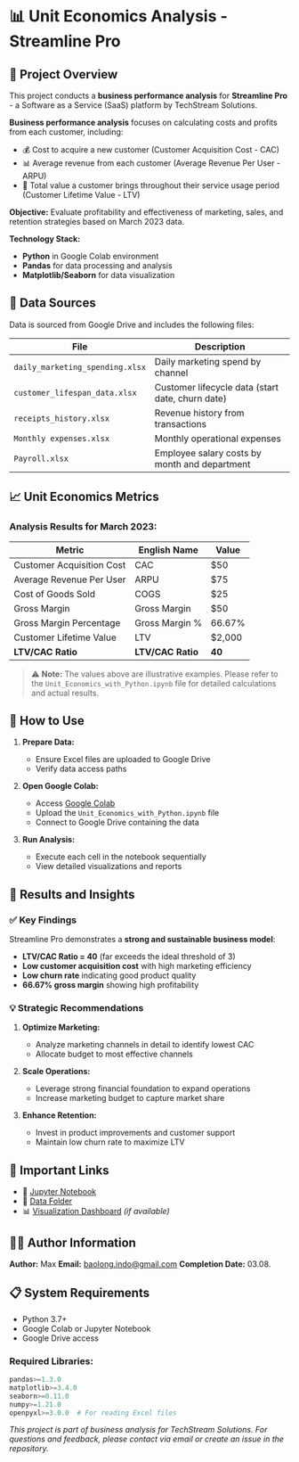 # 📊 Unit Economics Analysis - Streamline Pro

## 🎯 Project Overview

This project conducts a **business performance analysis** for **Streamline Pro** - a Software as a Service (SaaS) platform by TechStream Solutions.

**Business performance analysis** focuses on calculating costs and profits from each customer, including:
- 💰 Cost to acquire a new customer (Customer Acquisition Cost - CAC)
- 📊 Average revenue from each customer (Average Revenue Per User - ARPU) 
- 🔄 Total value a customer brings throughout their service usage period (Customer Lifetime Value - LTV)

**Objective:** Evaluate profitability and effectiveness of marketing, sales, and retention strategies based on March 2023 data.

**Technology Stack:**
- **Python** in Google Colab environment
- **Pandas** for data processing and analysis
- **Matplotlib/Seaborn** for data visualization

## 📂 Data Sources

Data is sourced from Google Drive and includes the following files:

| File | Description |
|------|-------------|
| `daily_marketing_spending.xlsx` | Daily marketing spend by channel |
| `customer_lifespan_data.xlsx` | Customer lifecycle data (start date, churn date) |
| `receipts_history.xlsx` | Revenue history from transactions |
| `Monthly expenses.xlsx` | Monthly operational expenses |
| `Payroll.xlsx` | Employee salary costs by month and department |

## 📈 Unit Economics Metrics

### Analysis Results for March 2023:

| Metric | English Name | Value |
|--------|--------------|-------|
| Customer Acquisition Cost | CAC | $50 |
| Average Revenue Per User | ARPU | $75 |
| Cost of Goods Sold | COGS | $25 |
| Gross Margin | Gross Margin | $50 |
| Gross Margin Percentage | Gross Margin % | 66.67% |
| Customer Lifetime Value | LTV | $2,000 |
| **LTV/CAC Ratio** | **LTV/CAC Ratio** | **40** |

> ⚠️ **Note:** The values above are illustrative examples. Please refer to the `Unit_Economics_with_Python.ipynb` file for detailed calculations and actual results.

## 🚀 How to Use

1. **Prepare Data:**
   - Ensure Excel files are uploaded to Google Drive
   - Verify data access paths

2. **Open Google Colab:**
   - Access [Google Colab](https://colab.research.google.com)
   - Upload the `Unit_Economics_with_Python.ipynb` file
   - Connect to Google Drive containing the data

3. **Run Analysis:**
   - Execute each cell in the notebook sequentially
   - View detailed visualizations and reports

## 🎯 Results and Insights

### ✅ Key Findings

Streamline Pro demonstrates a **strong and sustainable business model**:

- **LTV/CAC Ratio = 40** (far exceeds the ideal threshold of 3)
- **Low customer acquisition cost** with high marketing efficiency
- **Low churn rate** indicating good product quality
- **66.67% gross margin** showing high profitability

### 💡 Strategic Recommendations

1. **Optimize Marketing:**
   - Analyze marketing channels in detail to identify lowest CAC
   - Allocate budget to most effective channels

2. **Scale Operations:**
   - Leverage strong financial foundation to expand operations
   - Increase marketing budget to capture market share

3. **Enhance Retention:**
   - Invest in product improvements and customer support
   - Maintain low churn rate to maximize LTV

## 🔗 Important Links

- 📓 [Jupyter Notebook](link-to-notebook)
- 📁 [Data Folder](link-to-data-folder)
- 📊 [Visualization Dashboard](link-to-dashboard) *(if available)*

## 👨‍💻 Author Information

**Author:** Max
**Email:** baolong.indo@gmail.com 
**Completion Date:** 03.08.

## 📋 System Requirements

- Python 3.7+
- Google Colab or Jupyter Notebook
- Google Drive access

### Required Libraries:
```python
pandas>=1.3.0
matplotlib>=3.4.0
seaborn>=0.11.0
numpy>=1.21.0
openpyxl>=3.0.0  # For reading Excel files
```

*This project is part of business analysis for TechStream Solutions. For questions and feedback, please contact via email or create an issue in the repository.*
